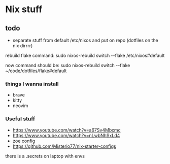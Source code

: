 # Nix stuff

## todo
- separate stuff from default /etc/nixos and put on repo (dotfiles on the nix dirrrr)

rebuild flake command:
sudo nixos-rebuild switch --flake /etc/nixos#default

now command should be:
sudo nixos-rebuild switch --flake ~/code/dotfiles/flake#default

### things I wanna install
- brave
- kitty
- neovim


### Useful stuff
- https://www.youtube.com/watch?v=a67Sv4Mbxmc
- https://www.youtube.com/watch?v=nLwbNhSxLd4
- zoe config
- https://github.com/Misterio77/nix-starter-configs

there is a .secrets on laptop with envs
